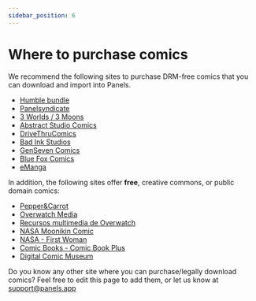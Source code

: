 ```yaml
---
sidebar_position: 6
---
```


# Where to purchase comics

We recommend the following sites to purchase DRM-free comics that you can download and import into Panels.

- [Humble bundle](https://www.humblebundle.com/books?partner=panels)
- [Panelsyndicate](http://panelsyndicate.com/)
- [3 Worlds / 3 Moons](https://3w3m.substack.com/)
- [Abstract Studio Comics](https://abstractstudiocomics.com/shop/)
- [DriveThruComics](https://www.drivethrucomics.com/)
- [Bad Ink Studios](https://badinkstudios.com/shop/)
- [GenSeven Comics](https://gen7comics.com/)
- [Blue Fox Comics](https://bluefoxcomics.com/collections/digital)
- [eManga](https://emanga.com)

In addition, the following sites offer **free**, creative commons, or public domain comics:

- [Pepper&Carrot](https://www.peppercarrot.com/)
- [Overwatch Media](https://overwatch.blizzard.com/en-us/media/stories/)
- [Recursos multimedia de Overwatch](https://overwatch.blizzard.com/es-es/media/stories/)
- [NASA Moonikin Comic](https://www.nasa.gov/moonikin-comic/)
- [NASA - First Woman](https://www.nasa.gov/calliefirst/)
- [Comic Books - Comic Book Plus](https://comicbookplus.com/?cid=1507)
- [Digital Comic Museum](https://digitalcomicmuseum.com)


Do you know any other site where you can purchase/legally download comics? Feel free to edit this page to add them, or let us know at support@panels.app
